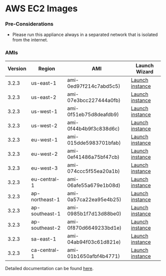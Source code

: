 AWS EC2 Images
==============

### Pre-Considerations

  * Please run this appliance always in a separated network that is isolated from the internet.

### AMIs

| Version   | Region         | AMI                   | Launch Wizard                                                                                                                      |
| --------- | --------       | -----                 | -------------                                                                                                                      |
| 3.2.3     | us-east-1      | ami-0ed97f214c7abd5c5) | [Launch instance](https://console.aws.amazon.com/ec2/v2/home?region=us-east-1#LaunchInstanceWizard:ami=ami-0ed97f214c7abd5c5)      |
| 3.2.3     | us-east-2      | ami-07e3bcc227444a0fb) | [Launch instance](https://console.aws.amazon.com/ec2/v2/home?region=us-east-2#LaunchInstanceWizard:ami=ami-07e3bcc227444a0fb)      |
| 3.2.3     | us-west-1      | ami-0f51eb75d8deafdb9) | [Launch instance](https://console.aws.amazon.com/ec2/v2/home?region=us-west-1#LaunchInstanceWizard:ami=ami-0f51eb75d8deafdb9)      |
| 3.2.3     | us-west-2      | ami-0f44b4b9f3c838d6c) | [Launch instance](https://console.aws.amazon.com/ec2/v2/home?region=us-west-2#LaunchInstanceWizard:ami=ami-0f44b4b9f3c838d6c)      |
| 3.2.3     | eu-west-1      | ami-015dde5983701bfab) | [Launch instance](https://console.aws.amazon.com/ec2/v2/home?region=eu-west-1#LaunchInstanceWizard:ami=ami-015dde5983701bfab)      |
| 3.2.3     | eu-west-2      | ami-0ef41486a75bf47cb) | [Launch instance](https://console.aws.amazon.com/ec2/v2/home?region=eu-west-2#LaunchInstanceWizard:ami=ami-0ef41486a75bf47cb)      |
| 3.2.3     | eu-west-3      | ami-074ccc5f55ea20a1b) | [Launch instance](https://console.aws.amazon.com/ec2/v2/home?region=eu-west-3#LaunchInstanceWizard:ami=ami-074ccc5f55ea20a1b)      |
| 3.2.3     | eu-central-1   | ami-06afe55a679e1b08d) | [Launch instance](https://console.aws.amazon.com/ec2/v2/home?region=eu-central-1#LaunchInstanceWizard:ami=ami-06afe55a679e1b08d)   |
| 3.2.3     | ap-northeast-1 | ami-0a57ca22ea95e4b25) | [Launch instance](https://console.aws.amazon.com/ec2/v2/home?region=ap-northeast-1#LaunchInstanceWizard:ami=ami-0a57ca22ea95e4b25) |
| 3.2.3     | ap-southeast-1 | ami-0985b1f7d13d88be0) | [Launch instance](https://console.aws.amazon.com/ec2/v2/home?region=ap-southeast-1#LaunchInstanceWizard:ami=ami-0985b1f7d13d88be0) |
| 3.2.3     | ap-southeast-2 | ami-0f870d6649233bd1e) | [Launch instance](https://console.aws.amazon.com/ec2/v2/home?region=ap-southeast-2#LaunchInstanceWizard:ami=ami-0f870d6649233bd1e) |
| 3.2.3     | sa-east-1      | ami-04ab94f03c61d821e) | [Launch instance](https://console.aws.amazon.com/ec2/v2/home?region=sa-east-1#LaunchInstanceWizard:ami=ami-04ab94f03c61d821e)      |
| 3.2.3     | ca-central-1   | ami-01b1650afbf4b4771) | [Launch instance](https://console.aws.amazon.com/ec2/v2/home?region=ca-central-1#LaunchInstanceWizard:ami=ami-01b1650afbf4b4771)   |

Detailed documentation can be found [here](http://docs.graylog.org/en/3.2/pages/installation/aws.html).
